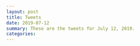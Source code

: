 ```yaml
---
layout: post
title: Tweets
date: 2019-07-12
summary: These are the tweets for July 12, 2019.
categories:
---
```


